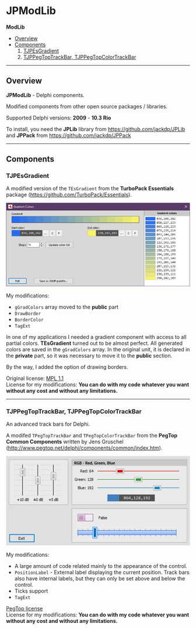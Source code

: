 ﻿# JPModLib

**ModLib**

- [Overview](#overview)
- [Components](#components)
  1. [TJPEsGradient](#tjpesgradient)
  1. [TJPPegTopTrackBar, TJPPegTopColorTrackBar](#tjppegtoptrackbar-tjppegtopcolortrackbar)


---

## Overview

**JPModLib** - Delphi components.

Modified components from other open source packages / libraries.

Supported Delphi versions: **2009** - **10.3 Rio**

To install, you need the **JPLib** library from https://github.com/jackdp/JPLib and **JPPack** from https://github.com/jackdp/JPPack

---

## Components


### TJPEsGradient

A modified version of the `TEsGradient` from the **TurboPack Essentials** package (https://github.com/TurboPack/Essentials).

<p align="center">
<img src="./docs/img/TJPEsGradient.png">
</p>

My modifications:
* `gGradColors` array moved to the **public** part
* `DrawBorder`
* `BorderColor`
* `TagExt`

In one of my applications I needed a gradient component with access to all partial colors. **TEsGradient** turned out to be almost perfect. All generated colors are saved in the `gGradColors` array. In the original unit, it is declared in the **private** part, so it was necessary to move it to the **public** section.

By the way, I added the option of drawing borders.

Original license: [MPL 1.1](https://www.mozilla.org/en-US/MPL/1.1/)  
License for my modifications: **You can do with my code whatever you want without any cost and without any limitations.**

---

### TJPPegTopTrackBar, TJPPegTopColorTrackBar

An advanced track bars for Delphi.

A modifed `TPegTopTrackBar` and `TPegTopColorTrackBar` from the **PegTop Common Components** written by Jens Gruschel
(http://www.pegtop.net/delphi/components/common/index.htm).

<p align="center">
<img src="./docs/img/PegTopTrackBars.png">
</p>

My modifications:
* A large amount of code related mainly to the appearance of the control.
* `PositionLabel` - External label displaying the current position. Track bars also have internal labels, but they can only be set above and below the control.
* Ticks support
* `TagExt`

[PegTop license](./libs/Pegtop/PegTop_License.txt)  
License for my modifications: **You can do with my code whatever you want without any cost and without any limitations.**


